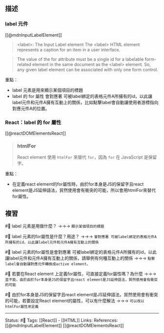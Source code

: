 ## 描述


### label 元件
[[@mdnInputLabelElement]]
> \<label\>: The Input Label element
> The \<label\> HTML element represents a caption for an item in a user interface.

> The value of the for attribute must be a single id for a labelable form-related element in the same document as the \<label\> element. So, any given label element can be associated with only one form control.


重點：
- label 元素是用來顯示某個項目的標題
- label 的 for 屬性 會對應著 可被label綁定的表格元件A所擁有的id，以此讓label元件和元件A擁有互動上的關係，比如點擊label會自動讓使用者游標指向對應元件A的位置。


### React：label 的 for 屬性

[[@reactDOMElementsReact]]
> ### htmlFor
> React element 使用 `htmlFor` 來替代 `for`，因為 `for` 在 JavaScript 是保留字。

重點：
- 在定義react element的for屬性時，由於for本身是JS的保留字且react element是JS延伸語法，貿然使用會有衝突的可能，所以會用htmlFor來替代for屬性。

## 複習

#🧠 label 元素是用做什麼？ ->->-> `顯示某個項目的標題`
<!--SR:!2023-07-30,194,250-->

#🧠 label 元素的for屬性是什麼？用途？ ->->-> `會對應著 可被label綁定的表格元件A所擁有的id，以此讓label元件和元件A擁有互動上的關係`
<!--SR:!2023-07-30,194,250-->

#🧠 label 元素的for屬性是會對應著 可被label綁定的表格元件A所擁有的id，以此讓label元件和元件A擁有互動上的關係，請舉例有何種互動上的關係 ->->-> `點擊label會自動讓對應元件轉換成active element。`
<!--SR:!2023-07-28,190,250-->


#🧠 若要在React element 上定義for屬性，可直接定義for屬性嗎？為什麼 ->->-> `並不能，由於由於for本身是JS的保留字且react element是JS延伸語法，貿然使用會有衝突的可能`
<!--SR:!2024-11-21,479,250-->

#🧠 由於for本身是JS的保留字且react element是JS延伸語法，貿然使用會有衝突的可能，若要設定React element的屬性，可以有什麼解法 ->->-> `可以改以htmlFor屬性來定義`
<!--SR:!2023-07-30,194,250-->


---
Status: #🌱 
Tags:
[[React]] - [[HTML]]
Links:
References:
[[@mdnInputLabelElement]]
[[@reactDOMElementsReact]]
